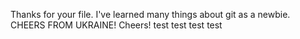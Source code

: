 Thanks for your file. I've learned many things about git as a newbie.
 CHEERS FROM UKRAINE! Cheers!
 test
test
test
test

